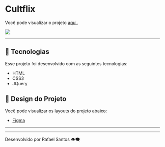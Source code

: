 # Cultflix

Você pode visualizar o projeto [aqui.](https://cultflix-788sef8j7-rafael-santos-projects-2d762086.vercel.app/)

![](https://cultflix-788sef8j7-rafael-santos-projects-2d762086.vercel.app/)



---

## **🚀 Tecnologias**

Esse projeto foi desenvolvido com as seguintes tecnologias:

- HTML
- CSS3
- JQuery

## 🎨 Design do Projeto

Você pode visualizar os layouts do projeto abaixo:

- [Figma](https://www.figma.com/file/FztPqTaG23iKTLJaVc0WV1/Cultflix?node-id=0%3A1)

---


---

Desenvolvido por Rafael Santos 👁️‍🗨️
